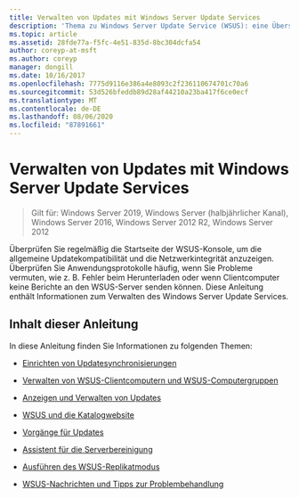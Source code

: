 ```yaml
---
title: Verwalten von Updates mit Windows Server Update Services
description: 'Thema zu Windows Server Update Service (WSUS): eine Übersicht über Updateverwaltung mit Links zu den verwandten Themen.'
ms.topic: article
ms.assetid: 28fde77a-f5fc-4e51-835d-8bc304dcfa54
author: coreyp-at-msft
ms.author: coreyp
manager: dongill
ms.date: 10/16/2017
ms.openlocfilehash: 7775d9116e386a4e8093c2f236110674701c70a6
ms.sourcegitcommit: 53d526bfeddb89d28af44210a23ba417f6ce0ecf
ms.translationtype: MT
ms.contentlocale: de-DE
ms.lasthandoff: 08/06/2020
ms.locfileid: "87891661"
---
```

# <a name="update-management-with-windows-server-update-services"></a>Verwalten von Updates mit Windows Server Update Services

>Gilt für: Windows Server 2019, Windows Server (halbjährlicher Kanal), Windows Server 2016, Windows Server 2012 R2, Windows Server 2012

Überprüfen Sie regelmäßig die Startseite der WSUS-Konsole, um die allgemeine Updatekompatibilität und die Netzwerkintegrität anzuzeigen. Überprüfen Sie Anwendungsprotokolle häufig, wenn Sie Probleme vermuten, wie z. B. Fehler beim Herunterladen oder wenn Clientcomputer keine Berichte an den WSUS-Server senden können. Diese Anleitung enthält Informationen zum Verwalten des Windows Server Update Services.

## <a name="in-this-guide"></a>Inhalt dieser Anleitung
In diese Anleitung finden Sie Informationen zu folgenden Themen:

-   [Einrichten von Updatesynchronisierungen](setting-up-update-synchronizations.md)

-   [Verwalten von WSUS-Clientcomputern und WSUS-Computergruppen](managing-wsus-client-computers-and-wsus-computer-groups.md)

-   [Anzeigen und Verwalten von Updates](viewing-and-managing-updates.md)

-   [WSUS und die Katalogwebsite](wsus-and-the-catalog-site.md)

-   [Vorgänge für Updates](updates-operations.md)

-   [Assistent für die Serverbereinigung](the-server-cleanup-wizard.md)

-   [Ausführen des WSUS-Replikatmodus](running-wsus-replica-mode.md)

-   [WSUS-Nachrichten und Tipps zur Problembehandlung](wsus-messages-and-troubleshooting-tips.md)

